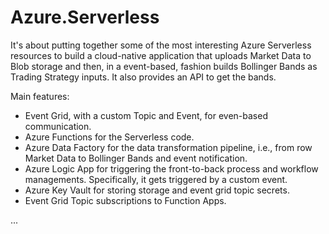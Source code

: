 # Azure.Serverless
It's about putting together some of the most interesting Azure Serverless resources to build a cloud-native application that uploads Market Data to Blob storage and then, in a event-based, fashion builds Bollinger Bands as Trading Strategy inputs.
It also provides an API to get the bands.

Main features:
- Event Grid, with a custom Topic and Event, for even-based communication.
- Azure Functions for the Serverless code.  
- Azure Data Factory for the data transformation pipeline, i.e., from row Market Data to Bollinger Bands and event notification.
- Azure Logic App for triggering the front-to-back process and workflow managements. Specifically, it gets triggered by a custom event.
- Azure Key Vault for storing storage and event grid topic secrets.
- Event Grid Topic subscriptions to Function Apps. 

...
